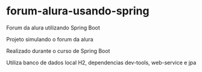 # forum-alura-usando-spring
Forum da alura utilizando Spring Boot

Projeto simulando o forum da alura

Realizado durante o curso de Spring Boot

Utiliza banco de dados local H2, dependencias dev-tools, web-service e jpa
